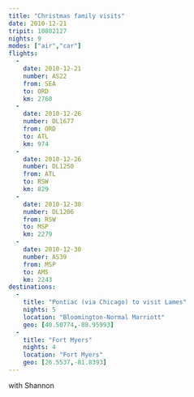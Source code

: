 ```yaml
---
title: "Christmas family visits"
date: 2010-12-21
tripit: 10802127
nights: 9
modes: ["air","car"]
flights:
  -
    date: 2010-12-21
    number: AS22
    from: SEA
    to: ORD
    km: 2760
  -
    date: 2010-12-26
    number: DL1677
    from: ORD
    to: ATL
    km: 974
  -
    date: 2010-12-26
    number: DL1250
    from: ATL
    to: RSW
    km: 829
  -
    date: 2010-12-30
    number: DL1206
    from: RSW
    to: MSP
    km: 2279
  -
    date: 2010-12-30
    number: AS39
    from: MSP
    to: AMS
    km: 2243
destinations:
  -
    title: "Pontiac (via Chicago) to visit Lames"
    nights: 5
    location: "Bloomington-Normal Marriott"
    geo: [40.50774,-88.95993]
  -
    title: "Fort Myers"
    nights: 4
    location: "Fort Myers"
    geo: [26.5537,-81.8393]
---
```


with Shannon
